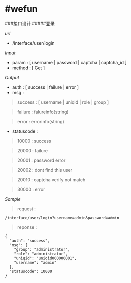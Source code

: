 #wefun
================
###接口设计
#####登录

*url*
- /interface/user/login

*Input*
- param : [ username | password | captcha | captcha_id ]
- method : [ Get ]

*Output*
- auth : [ success | failure | error ]
- msg : 

> success : [ username | uniqid | role | group ]

> failure :  falureinfo(string)

> error : errorinfo(string)

- statuscode :

> 10000 : success

> 20000 : failure

> 20001 : password error

> 20002 : dont find this user

> 20010 : captcha verify not match

> 30000 : error

*Sample*

> request : 
```
/interface/user/login?username=admin&password=admin
```
> reponse : 
```
{
  "auth": "success",
  "msg": {
    "group": "administrator",
    "role": "administrator",
    "uniqid": "uniqid000000001",
    "username": "admin"
  },
  "statuscode": 10000
}
```